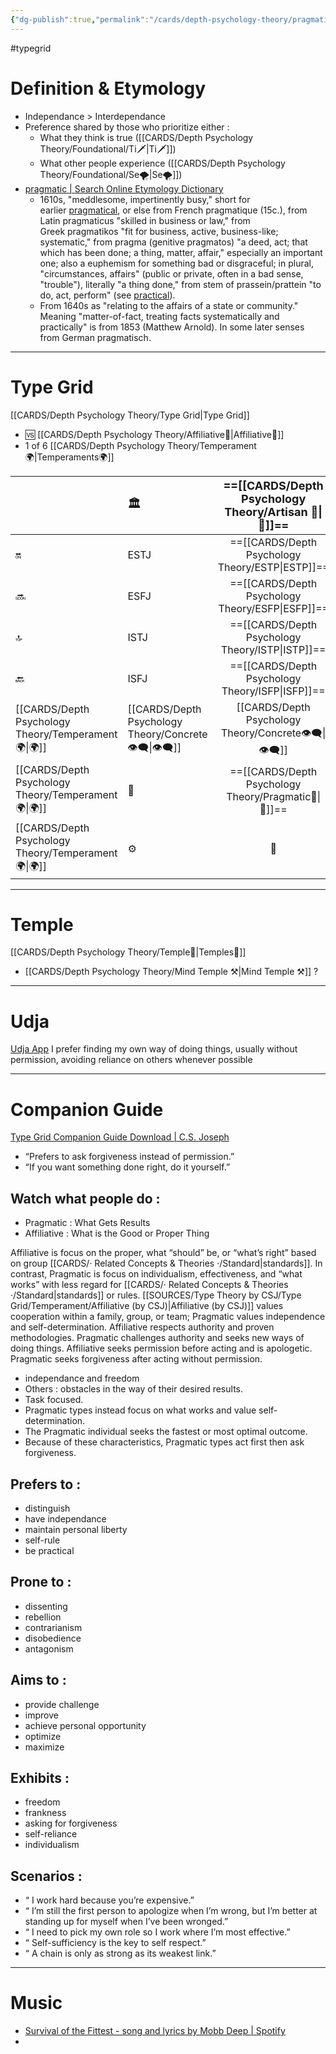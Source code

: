 ```yaml
---
{"dg-publish":true,"permalink":"/cards/depth-psychology-theory/pragmatic/","created":"2023-01-01T13:12:17.828+01:00","updated":"2023-04-26T17:10:02.924+02:00"}
---
```


#typegrid 

# Definition & Etymology 
- Independance > Interdependance 
- Preference shared by those who prioritize either : 
	- What they think is true ([[CARDS/Depth Psychology Theory/Foundational/Ti🗡️\|Ti🗡️]])
	- What other people experience ([[CARDS/Depth Psychology Theory/Foundational/Se🌪️\|Se🌪️]])
- [pragmatic | Search Online Etymology Dictionary](https://www.etymonline.com/search?q=pragmatic)
	- 1610s, "meddlesome, impertinently busy," short for earlier [pragmatical](https://www.etymonline.com/word/pragmatical?ref=etymonline_crossreference "Etymology, meaning and definition of pragmatical "), or else from French pragmatique (15c.), from Latin pragmaticus "skilled in business or law," from Greek pragmatikos "fit for business, active, business-like; systematic," from pragma (genitive pragmatos) "a deed, act; that which has been done; a thing, matter, affair," especially an important one; also a euphemism for something bad or disgraceful; in plural, "circumstances, affairs" (public or private, often in a bad sense, "trouble"), literally "a thing done," from stem of prassein/prattein "to do, act, perform" (see [practical](https://www.etymonline.com/word/practical?ref=etymonline_crossreference "Etymology, meaning and definition of practical ")).
	- From 1640s as "relating to the affairs of a state or community." Meaning "matter-of-fact, treating facts systematically and practically" is from 1853 (Matthew Arnold). In some later senses from German pragmatisch.
---
# Type Grid 
[[CARDS/Depth Psychology Theory/Type Grid\|Type Grid]]
- 🆚 [[CARDS/Depth Psychology Theory/Affiliative🐜\|Affiliative🐜]]
- 1 of 6 [[CARDS/Depth Psychology Theory/Temperament🌍\|Temperaments🌍]] 

|                      | <font size="4">  🏛️ </font>   |  <font size="4"> ==[[CARDS/Depth Psychology Theory/Artisan 🧰\|🧰]]==</font>   | <font size="4">   ==[[CARDS/Depth Psychology Theory/Future-Thinker 🔮\|🔮]]==  </font> | <font size="4">   🦄  </font>    |  💬                       |    💬|    💬                     |
|:-------------------- |:--------------------- |:---------------------:|:------------------------- |:--------------------- |:--------------------- |:-------------------------- |:--------------------- |
| 🔛  | ESTJ   |        ==[[CARDS/Depth Psychology Theory/ESTP\|ESTP]]==         |    ==[[CARDS/Depth Psychology Theory/ENTJ\|ENTJ]]==                     |   ENFJ                | ➡️      | 👋       | 🏆     |
| 🔜    |ESFJ          |     ==[[CARDS/Depth Psychology Theory/ESFP\|ESFP]]==       |   ==[[CARDS/Depth Psychology Theory/ENTP\|ENTP]]==                    |   ENFP                | ↪️ | 👋       | 🏃‍♂️ |
| 🔝  | ISTJ  |      ==[[CARDS/Depth Psychology Theory/ISTP\|ISTP]]==    |   ==[[CARDS/Depth Psychology Theory/INTJ\|INTJ]]==                    |   INFJ                | ➡️      | 🧘‍♂️ | 🏃‍♂️ | 🔙 | 
|  🔙  | ISFJ         |        ==[[CARDS/Depth Psychology Theory/ISFP\|ISFP]]==     |    ==[[CARDS/Depth Psychology Theory/INTP\|INTP]]==                     |    INFP                 | ↪️ |  🧘‍♂️  | 🏆     |
|   [[CARDS/Depth Psychology Theory/Temperament🌍\|🌍]]                      | [[CARDS/Depth Psychology Theory/Concrete👁️‍🗨️\|👁️‍🗨️]] | [[CARDS/Depth Psychology Theory/Concrete👁️‍🗨️\|👁️‍🗨️]] |  🧲         |  🧲     |                       |                            |                       |
|   [[CARDS/Depth Psychology Theory/Temperament🌍\|🌍]]                     | 🐜 |  ==[[CARDS/Depth Psychology Theory/Pragmatic🦊\|🦊]]==  |  ==[[CARDS/Depth Psychology Theory/Pragmatic🦊\|🦊]]==        | 🐜 |                       |                            |                       |
|   [[CARDS/Depth Psychology Theory/Temperament🌍\|🌍]]                      | ⚙️  |  👀   | ⚙️      | 👀   |                       |                            |                       |

---
# Temple 
[[CARDS/Depth Psychology Theory/Temple🙏\|Temples🙏]] 
- [[CARDS/Depth Psychology Theory/Mind Temple ⚒️\|Mind Temple ⚒️]]  ? 

---
# Udja
[Udja App](https://www.udja.app/#/)
I prefer finding my own way of doing things, usually without permission, avoiding reliance on others whenever possible

---
# Companion Guide 
[Type Grid Companion Guide Download | C.S. Joseph](https://csjoseph.life/type-grid-companion-guide-download/)

- “Prefers to ask forgiveness instead of permission.” 
- “If you want something done right, do it yourself.”

## Watch what people do : 
- Pragmatic : What Gets Results
- Affiliative : What is the Good or Proper Thing

Affiliative is focus on the proper, what “should” be, or “what’s right” based
on group [[CARDS/· Related Concepts & Theories ·/Standard\|standards]]. In contrast, Pragmatic is focus on individualism,
effectiveness, and “what works” with less regard for [[CARDS/· Related Concepts & Theories ·/Standard\|standards]] or rules. 
[[SOURCES/Type Theory by CSJ/Type Grid/Temperament/Affiliative (by CSJ)\|Affiliative (by CSJ)]] values cooperation within a family, group, or team; Pragmatic
values independence and self-determination. Affiliative respects authority
and proven methodologies. Pragmatic challenges authority and seeks new
ways of doing things. Affiliative seeks permission before acting and is
apologetic. Pragmatic seeks forgiveness after acting without permission.

-   independance and freedom
-   Others : obstacles in the way of their desired results. 
-   Task focused. 
-   Pragmatic types instead focus on what works and value self-determination. 
-   The Pragmatic individual seeks the fastest or most optimal outcome. 
-   Because of these characteristics, Pragmatic types act first then ask forgiveness.

## **Prefers to :** 
-   distinguish
-   have independance
-   maintain personal liberty
-   self-rule
-   be practical  
    
## **Prone to :**
-   dissenting
-   rebellion
-   contrarianism
-   disobedience
-   antagonism  
    
## **Aims to :**
-   provide challenge
-   improve
-   achieve personal opportunity
-   optimize
-   maximize  
    
## **Exhibits :**
-   freedom
-   frankness
-   asking for forgiveness
-   self-reliance
-   individualism  
    
## **Scenarios :**
-   “ I work hard because you’re expensive.”
-   “ I’m still the first person to apologize when I’m wrong, but I’m better at standing up for myself when I’ve been wronged.”
-   “ I need to pick my own role so I work where I’m most effective.”
-   “ Self-sufficiency is the key to self respect.”
-   “ A chain is only as strong as its weakest link.”

---
# Music
- [Survival of the Fittest - song and lyrics by Mobb Deep | Spotify](https://open.spotify.com/track/7N1Vjtzr1lmmCW9iasQ8YO?si=b42d5a2c68924071)
- 
